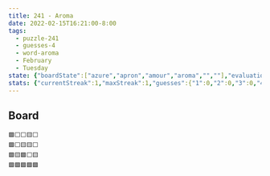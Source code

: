 ```yaml
---
title: 241 - Aroma
date: 2022-02-15T16:21:00-8:00
tags:
  - puzzle-241
  - guesses-4
  - word-aroma
  - February
  - Tuesday
state: {"boardState":["azure","apron","amour","aroma","",""],"evaluations":[["correct","absent","absent","present","absent"],["correct","absent","present","present","absent"],["correct","present","correct","absent","present"],["correct","correct","correct","correct","correct"],null,null],"rowIndex":4,"solution":"aroma","gameStatus":"WIN","lastPlayedTs":1644969219023,"lastCompletedTs":1644969219023,"restoringFromLocalStorage":null,"hardMode":false}
stats: {"currentStreak":1,"maxStreak":1,"guesses":{"1":0,"2":0,"3":0,"4":1,"5":0,"6":0,"fail":0},"winPercentage":100,"gamesPlayed":1,"gamesWon":1,"averageGuesses":4}
---
```


<!-- more -->

## Board

```
🟩⬜⬜🟨⬜
🟩⬜🟨🟨⬜
🟩🟨🟩⬜🟨
🟩🟩🟩🟩🟩
```
